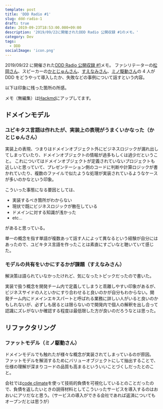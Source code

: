 ```yaml
---
template: post
title: 'DDD Radio #1'
slug: ddd-radio-1
draft: true
date: 2019-09-23T18:53:00.000+09:00
description: '2019/09/22に開催されたDDD Radio 公開収録 #1のメモ。'
category: Dev
tags:
  - DDD
socialImage: 'icon.png'
---
```


2019/09/22 に開催された[DDD Radio 公開収録 #1](https://ddd-community-jp.connpass.com/event/147596/)メモ。
ファシリテーターの[松岡さん](https://twitter.com/little_hand_s)、スピーカーの[かとじゅんさん](https://twitter.com/j5ik2o)、[すえなみさん](https://twitter.com/a_suenami)、[ミノ駆動さん](https://twitter.com/MinoDriven)の 4 人が DDD をどうやって導入したか、失敗などの事例について話すという内容。

以下は印象に残った箇所の所感。

メモ（無編集）は[Hackmd](https://hackmd.io/@choco14t/rJer7fLPB)にアップしてます。

## ドメインモデル

### ユビキタス言語は作れたが、実装上の表現がうまくいかなった（かとじゅんさん）

実装上の表現、つまりはドメインオブジェクト外にビジネスロジックが漏れ出してしまっていたり、ドメインオブジェクトの情報が過多もしくは過少だということ。
これについてはドメインオブジェクトが定義されていないプロジェクトも近しいと思っていて、プレゼンテーション側のコードに判断や計算ロジックが書かれていたり、複数のファイルで似たような処理が実装されているようなケースが多いのかなという印象。

こういった事態になる要因としては、

- 実装するべき箇所がわからない
- 現状で既にビジネスロジックが散在している
- ドメインに対する知識が浅かった
- etc...

があると思っている。

単一の概念を指す単語が複数あって話す人によって異なるという経験が自分にはあったので、ユビキタス言語を作ったことは素直にすごいなと聴いていて感じた。

### モデルの共有をいかにするかが課題（すえなみさん）

解決策は語られていなかったけれど、気になったトピックだったので書いた。

実装で扱う概念を開発チーム内で定義してしまうと乖離しやすい印象があるが、ビジネスサイドの人といかにすり合わせると良いのかが自分もわからない。開発チーム内にドメインエキスパートと呼ばれる業務に詳しい人がいると良いのかもしれないが、必ずしも居るとは限らないので開発内で個人の解釈を出し合って認識にズレがないか確認する程度は最低限した方が良いのだろうなとは思った。

## リファクタリング

### ファットモデル（ミノ駆動さん）

ドメインモデルでも触れたが様々な概念が実装されてしまっているのが原因。
ファットモデルを解消するためにバリューオブジェクトにして抽出することで、仕様の理解が深まりコードの品質も高まるといういいことづくしだったとのこと。

会社では[code climate](https://codeclimate.com/)を使って技術的負債を可視化しているとのことだったので、負債を返したいときの説得材料としてこういったサービスを導入するのはおおいにアリだなと思う。（サービスの導入ができる会社であれば返済についてもオープンだとは思うが）
